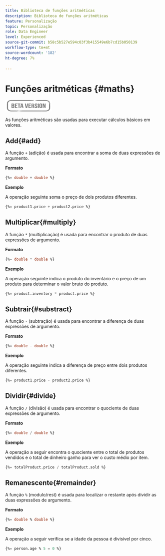 ```yaml
---
title: Biblioteca de funções aritméticas
description: Biblioteca de funções aritméticas
feature: Personalização
topic: Personalização
role: Data Engineer
level: Experienced
source-git-commit: b58c5b527e594c03f3b415549e6b7cd15b050139
workflow-type: tm+mt
source-wordcount: '182'
ht-degree: 7%

---
```


# Funções aritméticas {#maths}

![](../../assets/do-not-localize/badge.png)

As funções aritméticas são usadas para executar cálculos básicos em valores.

## Add{#add}

A função `+` (adição) é usada para encontrar a soma de duas expressões de argumento.

**Formato**

```sql
{%= double + double %}
```

**Exemplo**

A operação seguinte soma o preço de dois produtos diferentes.

```sql
{%= product1.price + product2.price %}
```

## Multiplicar{#multiply}

A função `*` (multiplicação) é usada para encontrar o produto de duas expressões de argumento.

**Formato**

```sql
{%= double * double %}
```

**Exemplo**

A operação seguinte indica o produto do inventário e o preço de um produto para determinar o valor bruto do produto.

```sql
{%= product.inventory * product.price %}
```

## Subtrair{#substract}

A função `-` (subtração) é usada para encontrar a diferença de duas expressões de argumento.

**Formato**

```sql
{%= double - double %}
```

**Exemplo**

A operação seguinte indica a diferença de preço entre dois produtos diferentes.

```sql
{%= product1.price - product2.price %}
```

## Dividir{#divide}

A função `/` (divisão) é usada para encontrar o quociente de duas expressões de argumento.

**Formato**

```sql
{%= double / double %}
```

**Exemplo**

A operação a seguir encontra o quociente entre o total de produtos vendidos e o total de dinheiro ganho para ver o custo médio por item.

```sql
{%= totalProduct.price / totalProduct.sold %}
```

## Remanescente{#remainder}

A função `%` (modulo/rest) é usada para localizar o restante após dividir as duas expressões de argumento.

**Formato**

```sql
{%= double % double %}
```

**Exemplo**

A operação a seguir verifica se a idade da pessoa é divisível por cinco.

```sql
{%= person.age % 5 = 0 %}
```
